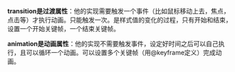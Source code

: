 **transition是过渡属性**：他的实现需要触发一个事件（比如鼠标移动上去，焦点，点击等）才执行动画。只能触发一次。是样式值的变化的过程，只有开始和结束，设置一个开始关键帧，一个结束关键帧。



**animation是动画属性**：他的实现不需要触发事件，设定好时间之后可以自己执行，且可以循环一个动画。可以设置多个关键帧（用@keyframe定义）完成动画。

